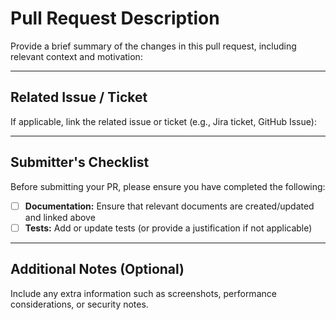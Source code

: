 # Pull Request Description
Provide a brief summary of the changes in this pull request, including relevant context and motivation:

---

## Related Issue / Ticket
If applicable, link the related issue or ticket (e.g., Jira ticket, GitHub Issue):

---

## Submitter's Checklist
Before submitting your PR, please ensure you have completed the following:
- [ ] **Documentation:** Ensure that relevant documents are created/updated and linked above
- [ ] **Tests:** Add or update tests (or provide a justification if not applicable)

---

## Additional Notes (Optional)
Include any extra information such as screenshots, performance considerations, or security notes.
